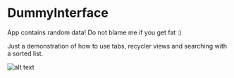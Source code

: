# DummyInterface
App contains random data! Do not blame me if you get fat :) 

Just a demonstration of how to use tabs, recycler views and searching with a sorted list. 


![alt text](https://imgur.com/a/sHm81)
